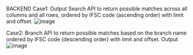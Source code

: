 BACKEND
Case1:
Output
Search API to return possible matches across all columns and all rows, ordered by IFSC code (ascending order) with limit and offset.
![image](https://user-images.githubusercontent.com/117190128/221865456-ff6b7170-184d-4343-9269-3ac1620b7680.png)

Case2:
Branch API to return possible matches based on the branch name ordered by IFSC code (descending order) with limit and offset.
Output
![image](https://user-images.githubusercontent.com/117190128/221865563-c93595cd-f810-47ec-b725-1ef5608f9cff.png)
